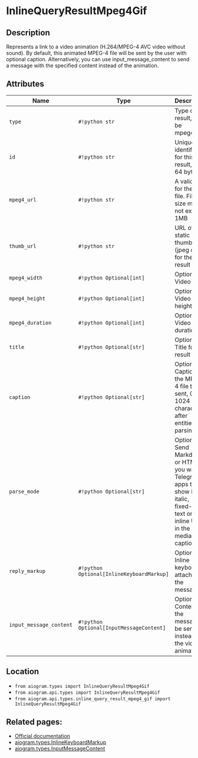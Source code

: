 # InlineQueryResultMpeg4Gif

## Description

Represents a link to a video animation (H.264/MPEG-4 AVC video without sound). By default, this animated MPEG-4 file will be sent by the user with optional caption. Alternatively, you can use input_message_content to send a message with the specified content instead of the animation.


## Attributes

| Name | Type | Description |
| - | - | - |
| `type` | `#!python str` | Type of the result, must be mpeg4_gif |
| `id` | `#!python str` | Unique identifier for this result, 1-64 bytes |
| `mpeg4_url` | `#!python str` | A valid URL for the MP4 file. File size must not exceed 1MB |
| `thumb_url` | `#!python str` | URL of the static thumbnail (jpeg or gif) for the result |
| `mpeg4_width` | `#!python Optional[int]` | Optional. Video width |
| `mpeg4_height` | `#!python Optional[int]` | Optional. Video height |
| `mpeg4_duration` | `#!python Optional[int]` | Optional. Video duration |
| `title` | `#!python Optional[str]` | Optional. Title for the result |
| `caption` | `#!python Optional[str]` | Optional. Caption of the MPEG-4 file to be sent, 0-1024 characters after entities parsing |
| `parse_mode` | `#!python Optional[str]` | Optional. Send Markdown or HTML, if you want Telegram apps to show bold, italic, fixed-width text or inline URLs in the media caption. |
| `reply_markup` | `#!python Optional[InlineKeyboardMarkup]` | Optional. Inline keyboard attached to the message |
| `input_message_content` | `#!python Optional[InputMessageContent]` | Optional. Content of the message to be sent instead of the video animation |



## Location

- `from aiogram.types import InlineQueryResultMpeg4Gif`
- `from aiogram.api.types import InlineQueryResultMpeg4Gif`
- `from aiogram.api.types.inline_query_result_mpeg4_gif import InlineQueryResultMpeg4Gif`

## Related pages:

- [Official documentation](https://core.telegram.org/bots/api#inlinequeryresultmpeg4gif)
- [aiogram.types.InlineKeyboardMarkup](../types/inline_keyboard_markup.md)
- [aiogram.types.InputMessageContent](../types/input_message_content.md)
